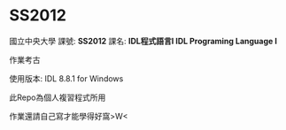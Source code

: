 # SS2012
國立中央大學 課號: **SS2012** 課名: **IDL程式語言I IDL Programing Language I**

作業考古

使用版本: IDL 8.8.1 for Windows

此Repo為個人複習程式所用

作業還請自己寫才能學得好窩>W<

